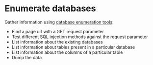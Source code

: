 # Enumerate databases

Gather information using [database enumeration tools](red-testlab:docs/enum/database):

* Find a page url with a GET request parameter
* Test different SQL injection methods against the request parameter
* List information about the existing databases
* List information about tables present in a particular database
* List information about the columns of a particular table
* Dump the data
